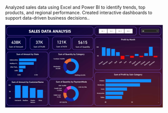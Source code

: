  Analyzed sales data using Excel and Power BI to identify trends, top products, and regional performance.
Created interactive dashboards to support data-driven business decisions..

![logo]( https://github.com/vikash-013/Sales-Data-Analysis/blob/main/Dashboard.png)
